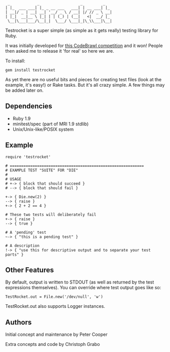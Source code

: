      _            _                  _         _   
    | |_  ___ ___| |_ _ __ ___   ___| | __ ___| |_ 
    | __|/ _ | __| __| '__/ _ \ / __| |/ // _ \ __|
    | |_|  __|__ \ |_| | | (_) | (__|   <|  __/ |_ 
     \__|\___|___/\__|_|  \___/ \___|_|\_\\___|\__|
                                                   
Testrocket is a super simple (as simple as it gets really) testing library for Ruby.

It was initially developed for [this CodeBrawl competition](http://codebrawl.com/articles/contest-rundown-ruby-testing-libraries) and it won! People then asked me to release it 'for real' so here we are.

To install:

    gem install testrocket
    
As yet there are no useful bits and pieces for creating test files (look at the example, it's easy!) or Rake tasks. But it's all crazy simple. A few things may be added later on.
    
Dependencies
------------

- Ruby 1.9
- minitest/spec (part of MRI 1.9 stdlib)
- Unix/Unix-like/POSIX system

Example
-------

    require 'testrocket'
    
    # ===========================================================
    # EXAMPLE TEST "SUITE" FOR "DIE"
    #
    # USAGE
    # +-> { block that should succeed }
    # --> { block that should fail }
    
    +-> { Die.new(2) }
    --> { raise }
    +-> { 2 + 2 == 4 }
    
    # These two tests will deliberately fail
    +-> { raise }
    --> { true }

    # A 'pending' test
    ~-> { "this is a pending test" }
    
    # A description
    !-> { "use this for descriptive output and to separate your test parts" }
    
Other Features
--------------

By default, output is written to STDOUT (as well as returned by the test expressions themselves). You can override where test output goes like so:

    TestRocket.out = File.new('/dev/null', 'w')

TestRocket.out also supports Logger instances.

Authors
-------

Initial concept and maintenance by Peter Cooper

Extra concepts and code by Christoph Grabo
